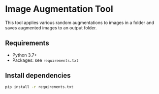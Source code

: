 # Image Augmentation Tool

This tool applies various random augmentations to images in a folder and saves augmented images to an output folder.

## Requirements

- Python 3.7+
- Packages: see `requirements.txt`

## Install dependencies

```bash
pip install -r requirements.txt

